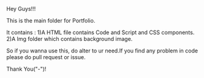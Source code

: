 Hey Guys!!!

This is the main folder for Portfolio.

It contains : 
1)A HTML file contains Code and Script and CSS components.
2)A Img folder which contains background image.

So if you wanna use this, do alter to ur need.If you find any problem in code please do pull request or issue.

Thank You("-")!
